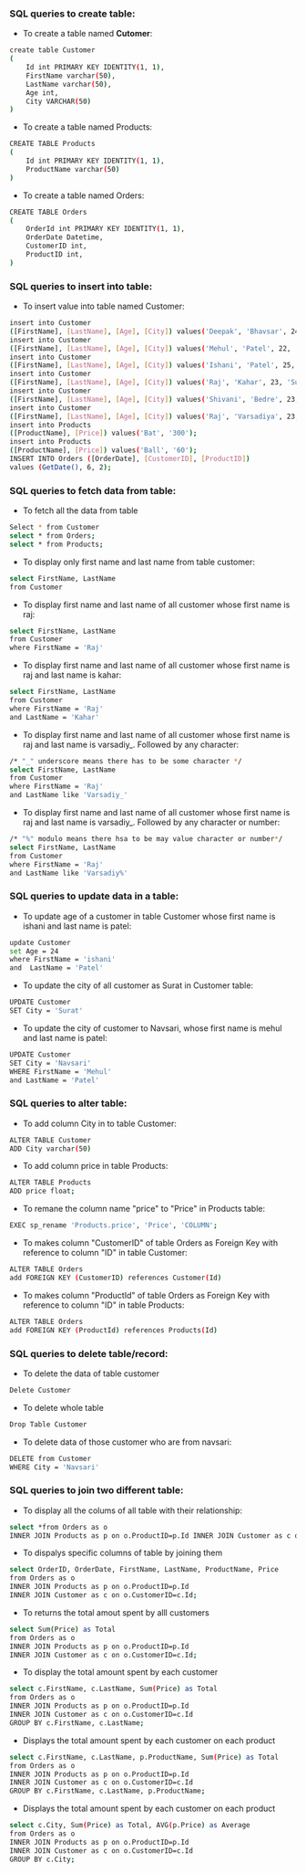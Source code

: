 ### SQL queries to create table:
- To create a table named **Cutomer**:
```sh
create table Customer
(
	Id int PRIMARY KEY IDENTITY(1, 1),
	FirstName varchar(50),
	LastName varchar(50),
	Age int,
	City VARCHAR(50)
)
```

- To create a table named Products:
```sh
CREATE TABLE Products
(
	Id int PRIMARY KEY IDENTITY(1, 1),
	ProductName varchar(50)
)
```

- To create a table named Orders:
```sh
CREATE TABLE Orders
(
	OrderId int PRIMARY KEY IDENTITY(1, 1),
	OrderDate Datetime,
	CustomerID int,
	ProductID int,
)
```

### SQL queries to insert into table:
- To insert value into table named Customer:
```sh
insert into Customer
([FirstName], [LastName], [Age], [City]) values('Deepak', 'Bhavsar', 24, 'Surat')
insert into Customer
([FirstName], [LastName], [Age], [City]) values('Mehul', 'Patel', 22, 'Navsari')
insert into Customer
([FirstName], [LastName], [Age], [City]) values('Ishani', 'Patel', 25, 'Surat')
insert into Customer
([FirstName], [LastName], [Age], [City]) values('Raj', 'Kahar', 23, 'Surat')
insert into Customer
([FirstName], [LastName], [Age], [City]) values('Shivani', 'Bedre', 23, 'Surat')
insert into Customer
([FirstName], [LastName], [Age], [City]) values('Raj', 'Varsadiya', 23, 'Surat')
insert into Products
([ProductName], [Price]) values('Bat', '300');
insert into Products
([ProductName], [Price]) values('Ball', '60');
INSERT INTO Orders ([OrderDate], [CustomerID], [ProductID])
values (GetDate(), 6, 2);
```

### SQL queries to fetch data from table:
- To fetch all the data from table
```sh
Select * from Customer
select * from Orders;
select * from Products;
```

- To display only first name and last name from table customer:
```sh
select FirstName, LastName
from Customer
```

- To display first name and last name of all customer whose first name is raj:
```sh
select FirstName, LastName
from Customer
where FirstName = 'Raj'
```

- To display first name and last name of all customer whose first name is raj and last name is kahar:
```sh
select FirstName, LastName
from Customer
where FirstName = 'Raj'
and LastName = 'Kahar'
```

- To display first name and last name of all customer whose first name is raj and last name is varsadiy_. Followed by any character:
```sh
/* "_" underscore means there has to be some character */
select FirstName, LastName
from Customer
where FirstName = 'Raj'
and LastName like 'Varsadiy_'
```

- To display first name and last name of all customer whose first name is raj and last name is varsadiy_. Followed by any character or number:
```sh
/* "%" modulo means there hsa to be may value character or number*/
select FirstName, LastName
from Customer
where FirstName = 'Raj'
and LastName like 'Varsadiy%'
```

### SQL queries to update data in a table:
- To update age of a customer in table Customer whose first name is ishani and last name is patel:
```sh
update Customer
set Age = 24
where FirstName = 'ishani'
and	 LastName = 'Patel'
```

- To update the city of all customer as Surat in Customer table:
```sh
UPDATE Customer
SET City = 'Surat'
```

- To update the city of customer to Navsari, whose first name is mehul and last name is patel:
```sh
UPDATE Customer
SET City = 'Navsari'
WHERE FirstName = 'Mehul'
and	LastName = 'Patel'
```


### SQL queries to alter table:

- To add column City in to table Customer:
```sh
ALTER TABLE Customer
ADD City varchar(50)
```

- To add column price in table Products:
```sh
ALTER TABLE Products
ADD price float;
```

- To remane the column name "price" to "Price" in Products table:
```sh
EXEC sp_rename 'Products.price', 'Price', 'COLUMN';
```

- To makes column "CustomerID" of table Orders as Foreign Key with reference to column "ID" in table Customer:
```sh
ALTER TABLE Orders
add FOREIGN KEY	(CustomerID) references Customer(Id)
```

- To makes column "ProductId" of table Orders as Foreign Key with reference to column "ID" in table Products:
```sh
ALTER TABLE Orders
add FOREIGN KEY	(ProductId) references Products(Id)
```

### SQL queries to delete table/record:

- To delete the data of table customer
```sh
Delete Customer
```

- To delete whole table
```sh
Drop Table Customer
```

- To delete data of those customer who are from navsari:
```sh
DELETE from Customer
WHERE City = 'Navsari'
```

### SQL queries to join two different table:
- To display all the colums of all table with their relationship:
```sh 
select *from Orders as o
INNER JOIN Products as p on o.ProductID=p.Id INNER JOIN Customer as c on o.CustomerID=c.Id;
```

- To dispalys specific columns of table by joining them
```sh
select OrderID, OrderDate, FirstName, LastName, ProductName, Price
from Orders as o
INNER JOIN Products as p on o.ProductID=p.Id
INNER JOIN Customer as c on o.CustomerID=c.Id;
```

- To returns the total amout spent by alll customers
```sh
select Sum(Price) as Total
from Orders as o
INNER JOIN Products as p on o.ProductID=p.Id
INNER JOIN Customer as c on o.CustomerID=c.Id;
```

- To display the total amount spent by each customer
```sh
select c.FirstName, c.LastName, Sum(Price) as Total
from Orders as o
INNER JOIN Products as p on o.ProductID=p.Id
INNER JOIN Customer as c on o.CustomerID=c.Id
GROUP BY c.FirstName, c.LastName;
```

- Displays the total amount spent by each customer on each product
```sh
select c.FirstName, c.LastName, p.ProductName, Sum(Price) as Total
from Orders as o
INNER JOIN Products as p on o.ProductID=p.Id
INNER JOIN Customer as c on o.CustomerID=c.Id
GROUP BY c.FirstName, c.LastName, p.ProductName;
```

- Displays the total amount spent by each customer on each product
```sh
select c.City, Sum(Price) as Total, AVG(p.Price) as Average
from Orders as o
INNER JOIN Products as p on o.ProductID=p.Id
INNER JOIN Customer as c on o.CustomerID=c.Id
GROUP BY c.City;
```